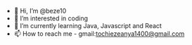 - 👋 Hi, I’m @beze10
- 👀 I’m interested in coding
- 🌱 I’m currently learning Java, Javascript and React 
- 📫 How to reach me - gmail:tochiezeanya1400@gmail.com

<!---
beze10/beze10 is a ✨ special ✨ repository because its `README.md` (this file) appears on your GitHub profile.
You can click the Preview link to take a look at your changes.
--->

